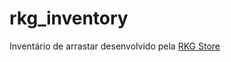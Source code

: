 # rkg_inventory

<div>Inventário de arrastar desenvolvido pela <a href="https://discord.gg/CZaYaJGcMP">RKG Store</a></div>
